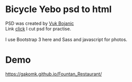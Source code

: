 # Bicycle Yebo psd to html

PSD was created by <a href="https://www.behance.net/vukbojanic">Vuk Bojanic</a> <br />
Link <a href="https://psdrepo.com/free-psd/fountain-food-website-template-freebie/">click</a>
I cut psd for practise.<br /><br />
I use Bootstrap 3 here and Sass and javascript for photos.

# Demo
https://gakomk.github.io/Fountan_Restaurant/

